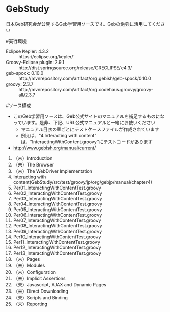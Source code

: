 # GebStudy
日本Geb研究会が公開するGeb学習用ソースです。Gebの勉強に活用してください

#実行環境
<dl>
  <dt>Eclipse Kepler: 4.3.2</dt>
  <dd>https://eclipse.org/kepler/</dd>
  <dt>Groovy-Eclipse plugin: 2.9.1</dt>
  <dd>http://dist.springsource.org/release/GRECLIPSE/e4.3/</dd>
  <dt>geb-spock: 0.10.0</dt>
  <dd>http://mvnrepository.com/artifact/org.gebish/geb-spock/0.10.0</dd>
  <dt>groovy: 2.3.7</dt>
  <dd>http://mvnrepository.com/artifact/org.codehaus.groovy/groovy-all/2.3.7</dd>
</dl>

#ソース構成
* このGeb学習用ソースは、Geb公式サイトのマニュアルを補足するものになっています。是非、下記、URL公式マニュアルと一緒にお使いください
  * マニュアル目次の章ごとにテストケースファイルが作成されています
  * 例えば、"4.Interacting with content"	は、"InteractingWithContent.groovy"にテストコードがあります
* http://www.gebish.org/manual/current/

1. （未）Introduction
1. （未）The Browser
1. （未）The WebDriver Implementation
1. Interacting with content(GebStudy/src/test/groovy/jp/org/gebjp/manual/chapter4)
 1. Per01_InteractingWithContentTest.groovy
 1. Per02_InteractingWithContentTest.groovy
 1. Per03_InteractingWithContentTest.groovy
 1. Per04_InteractingWithContentTest.groovy
 1. Per05_InteractingWithContentTest.groovy
 1. Per06_InteractingWithContentTest.groovy
 1. Per07_InteractingWithContentTest.groovy
 1. Per08_InteractingWithContentTest.groovy
 1. Per09_InteractingWithContentTest.groovy
 1. Per10_InteractingWithContentTest.groovy
 1. Per11_InteractingWithContentTest.groovy
 1. Per12_InteractingWithContentTest.groovy
 1. Per13_InteractingWithContentTest.groovy
1. （未）Pages
1. （未）Modules
1. （未）Configuration
1. （未）Implicit Assertions
1. （未）Javascript, AJAX and Dynamic Pages
1. （未）Direct Downloading
1. （未）Scripts and Binding
1. （未）Reporting
